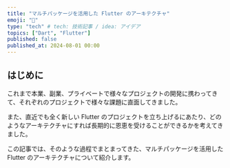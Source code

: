 ```yaml
---
title: "マルチパッケージを活用した Flutter のアーキテクチャ"
emoji: "📝"
type: "tech" # tech: 技術記事 / idea: アイデア
topics: ["Dart", "Flutter"]
published: false
published_at: 2024-08-01 00:00
---
```


## はじめに

これまで本業、副業、プライベートで様々なプロジェクトの開発に携わってきて、それぞれのプロジェクトで様々な課題に直面してきました。

また、直近でも全く新しい Flutter のプロジェクトを立ち上げるにあたり、どのようなアーキテクチャにすれば長期的に恩恵を受けることができるかを考えてきました。

この記事では、そのような過程でまとまってきた、マルチパッケージを活用した Flutter のアーキテクチャについて紹介します。
